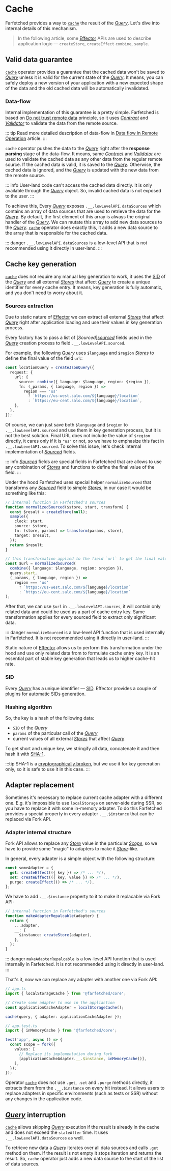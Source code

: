 # Cache

Farfetched provides a way to [`cache`](/api/operators/cache) the result of the [_Query_](/api/primitives/query). Let's dive into internal details of this mechanism.

> In the following article, some [Effector](https://effector.dev) APIs are used to describe application logic — `createStore`, `createEffect` `combine`, `sample`.

## Valid data guarantee

[`cache`](/api/operators/cache) operator provides a guarantee that the cached data won't be saved to [_Query_](/api/primitives/query) unless it is valid for the current state of the [_Query_](/api/primitives/query). It means, you can safely deploy a new version of your application with a new expected shape of the data and the old cached data will be automatically invalidated.

### Data-flow

Internal implementation of this guarantee is a pretty simple. Farfetched is based on [Do not trust remote data](/statements/never_trust) principle, so it uses [_Contract_](/api/primitives/contract) and [_Validator_](/api/primitives/validator) to validate the data from the remote source.

::: tip
Read more detailed description of data-flow in [Data flow in Remote Operation](/recipes/data_flow) article.
:::

`cache` operator pushes the data to the [_Query_](/api/primitives/query) right after the **response parsing** stage of the data-flow. It means, same [_Contract_](/api/primitives/contract) and [_Validator_](/api/primitives/validator) are used to validate the cached data as any other data from the regular remote source. If the cached data is valid, it is saved to the [_Query_](/api/primitives/query). Otherwise, the cached data is ignored, and the [_Query_](/api/primitives/query) is updated with the new data from the remote source.

::: info
User-land code can't access the cached data directly. It is only available through the [_Query_](/api/primitives/query) object. So, invalid cached data is not exposed to the user.
:::

To achieve this, Every [_Query_](/api/primitives/query) exposes `.__.lowLevelAPI.dataSources` which contains an array of data sources that are used to retrieve the data for the [_Query_](/api/primitives/query). By default, the first element of this array is always the original handler of the [_Query_](/api/primitives/query). We can mutate this array to add new data sources to the [_Query_](/api/primitives/query). [`cache`](/api/operators/cache) operator does exactly this, it adds a new data source to the array that is responsible for the cached data.

::: danger
`.__.lowLevelAPI.dataSources` is a low-level API that is not recommended using it directly in user-land.
:::

## Cache key generation

[`cache`](/api/operators/cache) does not require any manual key generation to work, it uses the [SID](/recipes/sids) of the [_Query_](/api/primitives/query) and all external [_Stores_](https://effector.dev/en/api/effector/store/) that affect [_Query_](/api/primitives/query) to create a unique identifier for every cache entry. It means, key generation is fully automatic, and you don't need to worry about it.

### Sources extraction

Due to static nature of [Effector](/statements/effector) we can extract all external [_Stores_](https://effector.dev/en/api/effector/store/) that affect [_Query_](/api/primitives/query) right after application loading and use their values in key generation process.

Every factory has to pass a list of [_Sourced_][_sourced_](/api/primitives/sourced) fields used in the [_Query_](/api/primitives/query) creation process to field `.__.lowLevelAPI.sourced`.

For example, the following [_Query_](/api/primitives/query) uses `$language` and `$region` [_Stores_](https://effector.dev/en/api/effector/store/) to define the final value of the field `url`:

```ts
const locationQuery = createJsonQuery({
  request: {
    url: {
      source: combine({ language: $language, region: $region }),
      fn: (_params, { language, region }) =>
        region === 'us'
          ? `https://us-west.salo.com/${language}/location`
          : `https://eu-cent.salo.com/${language}/location`,
    },
  },
});
```

Of course, we can just save both `$language` and `$region` to `.__.lowLevelAPI.sourced` and use them in key generation process, but it is not the best solution. Final URL does not include the value of `$region` directly, it cares only if it is `"us"` or not, so we have to emphasize this fact in `.__.lowLevelAPI.sourced`. To solve this issue, let's check internal implementation of [_Sourced_](/api/primitives/sourced) fields.

::: info
[_Sourced_](/api/primitives/sourced) fields are special fields in Farfetched that are allows to use any combination of [_Stores_](https://effector.dev/en/api/effector/store/) and functions to define the final value of the field.
:::

Under the hood Farfetched uses special helper `normalizeSourced` that transforms any [_Sourced_](/api/primitives/sourced) field to simple [_Stores_](https://effector.dev/en/api/effector/store/), in our case it would be something like this:

```ts
// internal function in Farfetched's sources
function normalizedSourced($store, start, transform) {
  const $result = createStore(null);
  sample({
    clock: start,
    source: $store,
    fn: (store, params) => transform(params, store),
    target: $result,
  });
  return $result;
}

// this transformation applied to the field `url` to get the final value
const $url = normalizedSourced(
  combine({ language: $language, region: $region }),
  query.start,
  (_params, { language, region }) =>
    region === 'us'
      ? `https://us-west.salo.com/${language}/location`
      : `https://eu-cent.salo.com/${language}/location`
);
```

After that, we can use `$url` in `.__.lowLevelAPI.sources`, it will contain only related data and could be used as a part of cache entry key. Same transformation applies for every sourced field to extract only significant data.

::: danger
`normalizeSourced` is a low-level API function that is used internally in Farfetched. It is not recommended using it directly in user-land.
:::

Static nature of [Effector](/statements/effector) allows us to perform this transformation under the hood and use only related data from to formulate cache entry key. It is an essential part of stable key generation that leads us to higher cache-hit rate.

### SID

Every [_Query_](/api/primitives/query) has a unique identifier — [SID](/recipes/sids). Effector provides a couple of plugins for automatic SIDs generation.

<!--@include: ../shared/sids_plugins.md-->

### Hashing algorithm

So, the key is a hash of the following data:

- `SID` of the [_Query_](/api/primitives/query)
- `params` of the particular call of the [_Query_](/api/primitives/query)
- current values of all external [_Stores_](https://effector.dev/en/api/effector/store/) that affect [_Query_](/api/primitives/query)

To get short and unique key, we stringify all data, concatenate it and then hash it with [SHA-1](https://en.wikipedia.org/wiki/SHA-1).

:::tip
SHA-1 is a [cryptographically broken](https://blog.mozilla.org/security/2017/02/23/the-end-of-sha-1-on-the-public-web/), but we use it for key generation only, so it is safe to use it in this case.
:::

## Adapter replacement

Sometimes it's necessary to replace current cache adapter with a different one. E.g. it's impossible to use `localStorage` on server-side during SSR, so you have to replace it with some in-memory adapter. To do this Farfetched provides a special property in every adapter `.__.$instance` that can be replaced via Fork API.

### Adapter internal structure

Fork API allows to replace any [_Store_](https://effector.dev/en/api/effector/store/) value in the particular [_Scope_](https://effector.dev/en/api/effector/scope/), so we have to provide some "magic" to adapters to make it [_Store_](https://effector.dev/en/api/effector/store/)-like.

In general, every adapter is a simple object with the following structure:

```ts
const someAdapter = {
  get: createEffect(({ key }) => /* ... */),
  set: createEffect(({ key, value }) => /* ... */),
  purge: createEffect(() => /* ... */),
};
```

We have to add `.__.$instance` property to it to make it replacable via Fork API:

```ts
// internal function in Farfetched's sources
function makeAdapterRepalcable(adapter) {
  return {
    ...adapter,
    __: {
      $instance: createStore(adapter),
    },
  };
}
```

::: danger
`makeAdapterRepalcable` is a low-level API function that is used internally in Farfetched. It is not recommended using it directly in user-land.
:::

That's it, now we can replace any adapter with another one via Fork API:

```ts
// app.ts
import { localStorageCache } from '@farfetched/core';

// Create some adapter to use in the appliaction
const applicationCacheAdapter = localStorageCache();

cache(query, { adapter: applicationCacheAdapter });

// app.test.ts
import { inMemoryCache } from '@farfetched/core';

test('app', async () => {
  const scope = fork({
    values: [
      // Replace its implementation during fork
      [applicationCacheAdapter.__.$instance, inMemoryCache()],
    ],
  });
});
```

Operator [`cache`](/api/operators/cache) does not use `.get`, `.set` and `.purge` methods directly, it extracts them from the `.__.$instance` on every hit instead. It allows users to replace adapters in specific environments (such as tests or SSR) without any changes in the application code.

## [_Query_](/api/primitives/query) interruption

[`cache`](/api/operators/cache) allows skipping [_Query_](/api/primitives/query) execution if the result is already in the cache and does not exceed the `staleAfter` time. It uses `.__.lowLevelAPI.dataSources` as well.

To retrieve new data a [_Query_](/api/primitives/query) iterates over all data sources and calls `.get` method on them. If the result is not empty it stops iteration and returns the result. So, `cache` operator just adds a new data source to the start of the list of data sources.
